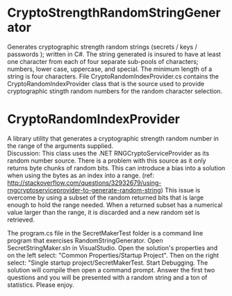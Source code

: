# CryptoStrengthRandomStringGenerator
Generates cryptographic strength random strings (secrets / keys / passwords ); written in C#. The string generated is insured to have at least one character from each of four separate sub-pools of characters; numbers, lower case, uppercase, and special.  The minimum length of a string is four characters.  File CryptoRandomIndexProvider.cs contains the CryptoRandomIndexProvider class that is the source used to provide cryptographic stingth random numbers for the random character selection.

# CryptoRandomIndexProvider
A library utility that generates a cryptographic strength random number in the range of the arguments supplied.  
Discussion: This class uses the .NET RNGCryptoServiceProvider as its random number source. There is a problem with this source as it only returns byte chunks of random bits.  This can introduce a bias into a solution when using the bytes as an index into a range.  (ref: http://stackoverflow.com/questions/32932679/using-rngcryptoserviceprovider-to-generate-random-string)  This issue is overcome by using a subset of the random returned bits that is large enough to hold the range needed.  When a returned subset has a numerical value larger than the range, it is discarded and a new random set is retrieved.

The program.cs file in the SecretMakerTest folder is a command line program that exercises RandomStringGenerator.  Open SecretStringMaker.sln in VisualStudio.  Open the solution's  properties and on the left select: "Common Properties/Startup Project".  Then on the right select: "Single startup project/SecretMakerTest.  Start Debugging.  The solution will compile then open a command prompt.  Answer the first two questions and you will be presented with a random string and a ton of statistics.  Please enjoy.

